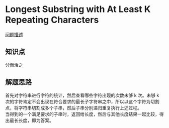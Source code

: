 # Longest Substring with At Least K Repeating Characters

[问题描述](https://leetcode.com/problems/longest-substring-with-at-least-k-repeating-characters/)

## 知识点

分而治之

## 解题思路

首先对字符串进行字符的统计，然后查看哪些字符出现的次数未够 k 次。未够 k 次的字符肯定不会出现在符合要求的最长子字符串之中，所以以这个字符为切割点，将字符串切割成多个子串，然后子串分别递归重复执行上述过程。  
当得到的一个满足要求的子串时，返回给长度，然后与其他长度结果一起比较，得出最长长度，即为答案。
